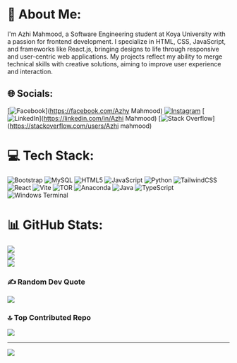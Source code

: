 # 💫 About Me:
I'm Azhi Mahmood, a Software Engineering student at Koya University with a passion for frontend development. I specialize in HTML, CSS, JavaScript, and frameworks like React.js, bringing designs to life through responsive and user-centric web applications. My projects reflect my ability to merge technical skills with creative solutions, aiming to improve user experience and interaction.


## 🌐 Socials:
[![Facebook](https://img.shields.io/badge/Facebook-%231877F2.svg?logo=Facebook&logoColor=white)](https://facebook.com/Azhy Mahmood) [![Instagram](https://img.shields.io/badge/Instagram-%23E4405F.svg?logo=Instagram&logoColor=white)](https://instagram.com/azhi_mahmood) [![LinkedIn](https://img.shields.io/badge/LinkedIn-%230077B5.svg?logo=linkedin&logoColor=white)](https://linkedin.com/in/Azhi Mahmood) [![Stack Overflow](https://img.shields.io/badge/-Stackoverflow-FE7A16?logo=stack-overflow&logoColor=white)](https://stackoverflow.com/users/Azhi mahmood) 

# 💻 Tech Stack:
![Bootstrap](https://img.shields.io/badge/bootstrap-%238511FA.svg?style=for-the-badge&logo=bootstrap&logoColor=white) ![MySQL](https://img.shields.io/badge/mysql-%2300000f.svg?style=for-the-badge&logo=mysql&logoColor=white) ![HTML5](https://img.shields.io/badge/html5-%23E34F26.svg?style=for-the-badge&logo=html5&logoColor=white) ![JavaScript](https://img.shields.io/badge/javascript-%23323330.svg?style=for-the-badge&logo=javascript&logoColor=%23F7DF1E) ![Python](https://img.shields.io/badge/python-3670A0?style=for-the-badge&logo=python&logoColor=ffdd54) ![TailwindCSS](https://img.shields.io/badge/tailwindcss-%2338B2AC.svg?style=for-the-badge&logo=tailwind-css&logoColor=white) ![React](https://img.shields.io/badge/react-%2320232a.svg?style=for-the-badge&logo=react&logoColor=%2361DAFB) ![Vite](https://img.shields.io/badge/vite-%23646CFF.svg?style=for-the-badge&logo=vite&logoColor=white) ![TOR](https://img.shields.io/badge/tor-%237E4798.svg?style=for-the-badge&logo=tor-project&logoColor=white) ![Anaconda](https://img.shields.io/badge/Anaconda-%2344A833.svg?style=for-the-badge&logo=anaconda&logoColor=white) ![Java](https://img.shields.io/badge/java-%23ED8B00.svg?style=for-the-badge&logo=openjdk&logoColor=white) ![TypeScript](https://img.shields.io/badge/typescript-%23007ACC.svg?style=for-the-badge&logo=typescript&logoColor=white) ![Windows Terminal](https://img.shields.io/badge/Windows%20Terminal-%234D4D4D.svg?style=for-the-badge&logo=windows-terminal&logoColor=white)
# 📊 GitHub Stats:
![](https://github-readme-stats.vercel.app/api?username=1013323&theme=dark&hide_border=false&include_all_commits=false&count_private=false)<br/>
![](https://github-readme-streak-stats.herokuapp.com/?user=1013323&theme=dark&hide_border=false)<br/>
![](https://github-readme-stats.vercel.app/api/top-langs/?username=1013323&theme=dark&hide_border=false&include_all_commits=false&count_private=false&layout=compact)

### ✍️ Random Dev Quote
![](https://quotes-github-readme.vercel.app/api?type=horizontal&theme=dark)

### 🔝 Top Contributed Repo
![](https://github-contributor-stats.vercel.app/api?username=1013323&limit=5&theme=onedark&combine_all_yearly_contributions=true)

---
[![](https://visitcount.itsvg.in/api?id=1013323&icon=2&color=1)](https://visitcount.itsvg.in)

<!-- Proudly created with GPRM ( https://gprm.itsvg.in ) -->
